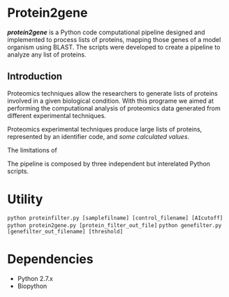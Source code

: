 
# Protein2gene

***protein2gene*** is a Python code computational pipeline designed and implemented to process lists of proteins, mapping those genes of a model organism using BLAST. 
The scripts were developed to create a pipeline to analyze any list of proteins. 

## Introduction

Proteomics techniques allow the researchers to generate lists of proteins involved in a given biological condition. With this programe we aimed at performing the computational analysis of proteomics data generated from different experimental techniques. 

Proteomics experimental techniques produce large lists of proteins, represented by an identifier code, and *some calculated values*.

The limitations of 

The pipeline is composed by three independent but interelated Python scripts. 

# Utility

```python proteinfilter.py [samplefilname] [control_filename] [AIcutoff]```
```python protein2gene.py [protein_filter_out_file]```
```python genefilter.py [genefilter_out_filename] [threshold]```

# Dependencies
- Python 2.7.x
- Biopython
